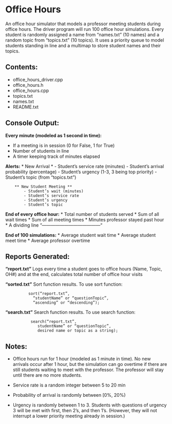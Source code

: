 # Office Hours
An office hour simulator that models a professor meeting students during office hours. The driver program will run 100 office hour simulations. Every student is randomly assigned a name from “names.txt” (10 names) and a random topic from “topics.txt” (10 topics). It uses a priority queue to model students standing in line and a multimap to store student names and their topics.

## Contents:

- office_hours_driver.cpp
- office_hours.h
- office_hours.cpp
- topics.txt
- names.txt
- README.txt

## Console Output:

**Every minute (modeled as 1 second in time):**
- If a meeting is in session (0 for False, 1 for True)
- Number of students in line
- A timer keeping track of minutes elapsed

**Alerts:**
		* New Arrival *
			- Student’s service rate (minutes)
			- Student’s arrival probability (percentage)
			- Student’s urgency (1-3, 3 being top priority)
			- Student’s topic (from “topics.txt”)

		** New Student Meeting **
			- Student’s wait (minutes)
			- Student’s service rate
			- Student’s urgency
			- Student’s topic

**End of every office hour:**
		* Total number of students served
		* Sum of all wait times
		* Sum of all meeting times
		* Minutes professor stayed past hour
		* A dividing line “—————————————“

**End of 100 simulations:**
		* Average student wait time
		* Average student meet time
		* Average professor overtime

	   
## Reports Generated:

**“report.txt”** 
Logs every time a student goes to office hours
(Name, Topic, OH#) and at the end, calculates 
total number of office hour visits

**“sorted.txt”** 
Sort function results. To use sort function:
			  
			  sort(“report.txt”, 
				“studentName” or “questionTopic”, 
				“ascending” or “descending”);

**“search.txt”** 
Search function results. To use search function:
			  
			   search(“report.txt”, 
				  studentName” or “questionTopic”, 
				  desired name or topic as a string);
	   

## Notes:

-   Office hours run for 1 hour (modeled as 1 minute in time).
	   No new arrivals occur after 1 hour, but the simulation can 
	   go overtime if there are still students waiting to meet 
	   with the professor. The professor will stay until there 
	   are no more students.
	
-  Service rate is a random integer between 5 to 20 min

- Probability of arrival is randomly between [0%, 20%)

- Urgency is randomly between 1 to 3. Students with 
	   questions of urgency 3 will be met with first, then 2’s,
	   and then 1’s. (However, they will not interrupt a lower
	   priority meeting already in session.)

